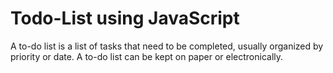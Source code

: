 # Todo-List using JavaScript

A to-do list is a list of tasks that need to be completed, usually organized by priority or date. A to-do list can be kept on paper or electronically.
